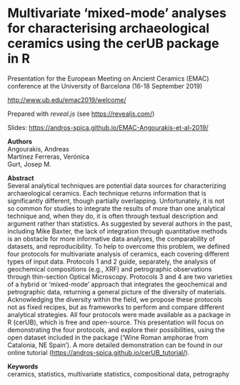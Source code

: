 # Multivariate ‘mixed-mode’ analyses for characterising archaeological ceramics using the cerUB package in R

Presentation for the European Meeting on Ancient Ceramics (EMAC) conference at the University of Barcelona (16-18 September 2019)

http://www.ub.edu/emac2019/welcome/

Prepared with *reveal.js* (see https://revealjs.com/)

Slides: https://andros-spica.github.io/EMAC-Angourakis-et-al-2019/

**Authors**  
Angourakis, Andreas  
Martínez Ferreras, Verónica  
Gurt, Josep M.  

**Abstract**  
Several analytical techniques are potential data sources for characterizing archaeological ceramics. Each technique returns information that is significantly different, though partially overlapping. Unfortunately, it is not so common for studies to integrate the results of more than one analytical technique and, when they do, it is often through textual description and argument rather than statistics. As suggested by several authors in the past, including Mike Baxter, the lack of integration through quantitative methods is an obstacle for more informative data analyses, the comparability of datasets, and reproducibility.
To help to overcome this problem, we defined four protocols for multivariate analysis of ceramics, each covering different types of input data. Protocols 1 and 2 guide, separately, the analysis of geochemical compositions (e.g., XRF) and petrographic observations through thin-section Optical Microscopy. Protocols 3 and 4 are two varieties of a hybrid or ‘mixed-mode’ approach that integrates the geochemical and petrographic data, returning a general picture of the diversity of materials. Acknowledging the diversity within the field, we propose these protocols not as fixed recipes, but as frameworks to perform and compare different analytical strategies.
All four protocols were made available as a package in R (cerUB), which is free and open-source. This presentation will focus on demonstrating the four protocols, and explore their possibilities, using the open dataset included in the package (‘Wine Roman amphorae from Catalonia, NE Spain’). A more detailed demonstration can be found in our online tutorial (https://andros-spica.github.io/cerUB_tutorial/).

**Keywords**  
ceramics, statistics, multivariate statistics, compositional data, petrography

